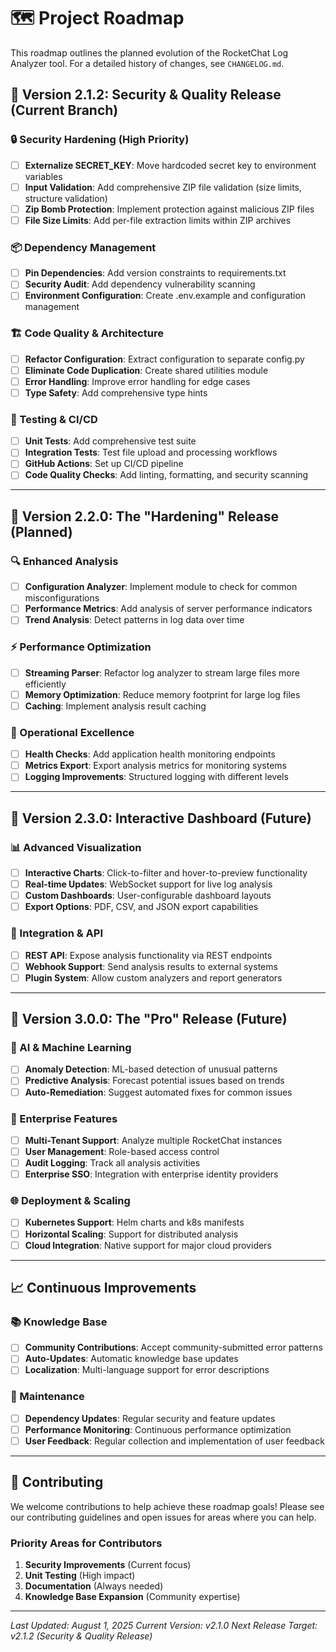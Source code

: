 # 🗺️ Project Roadmap

This roadmap outlines the planned evolution of the RocketChat Log Analyzer tool. For a detailed history of changes, see `CHANGELOG.md`.

## 🚨 **Version 2.1.2: Security & Quality Release (Current Branch)**

### 🔒 Security Hardening (High Priority)
- [ ] **Externalize SECRET_KEY**: Move hardcoded secret key to environment variables
- [ ] **Input Validation**: Add comprehensive ZIP file validation (size limits, structure validation)
- [ ] **Zip Bomb Protection**: Implement protection against malicious ZIP files
- [ ] **File Size Limits**: Add per-file extraction limits within ZIP archives

### 📦 Dependency Management
- [ ] **Pin Dependencies**: Add version constraints to requirements.txt
- [ ] **Security Audit**: Add dependency vulnerability scanning
- [ ] **Environment Configuration**: Create .env.example and configuration management

### 🏗️ Code Quality & Architecture
- [ ] **Refactor Configuration**: Extract configuration to separate config.py
- [ ] **Eliminate Code Duplication**: Create shared utilities module
- [ ] **Error Handling**: Improve error handling for edge cases
- [ ] **Type Safety**: Add comprehensive type hints

### 🧪 Testing & CI/CD
- [ ] **Unit Tests**: Add comprehensive test suite
- [ ] **Integration Tests**: Test file upload and processing workflows
- [ ] **GitHub Actions**: Set up CI/CD pipeline
- [ ] **Code Quality Checks**: Add linting, formatting, and security scanning

---

## 🚀 **Version 2.2.0: The "Hardening" Release (Planned)**

### 🔍 Enhanced Analysis
- [ ] **Configuration Analyzer**: Implement module to check for common misconfigurations
- [ ] **Performance Metrics**: Add analysis of server performance indicators
- [ ] **Trend Analysis**: Detect patterns in log data over time

### ⚡ Performance Optimization
- [ ] **Streaming Parser**: Refactor log analyzer to stream large files more efficiently
- [ ] **Memory Optimization**: Reduce memory footprint for large log files
- [ ] **Caching**: Implement analysis result caching

### 🔧 Operational Excellence
- [ ] **Health Checks**: Add application health monitoring endpoints
- [ ] **Metrics Export**: Export analysis metrics for monitoring systems
- [ ] **Logging Improvements**: Structured logging with different levels

---

## 🎯 **Version 2.3.0: Interactive Dashboard (Future)**

### 📊 Advanced Visualization
- [ ] **Interactive Charts**: Click-to-filter and hover-to-preview functionality
- [ ] **Real-time Updates**: WebSocket support for live log analysis
- [ ] **Custom Dashboards**: User-configurable dashboard layouts
- [ ] **Export Options**: PDF, CSV, and JSON export capabilities

### 🔌 Integration & API
- [ ] **REST API**: Expose analysis functionality via REST endpoints
- [ ] **Webhook Support**: Send analysis results to external systems
- [ ] **Plugin System**: Allow custom analyzers and report generators

---

## 🔮 **Version 3.0.0: The "Pro" Release (Future)**

### 🤖 AI & Machine Learning
- [ ] **Anomaly Detection**: ML-based detection of unusual patterns
- [ ] **Predictive Analysis**: Forecast potential issues based on trends
- [ ] **Auto-Remediation**: Suggest automated fixes for common issues

### 🏢 Enterprise Features
- [ ] **Multi-Tenant Support**: Analyze multiple RocketChat instances
- [ ] **User Management**: Role-based access control
- [ ] **Audit Logging**: Track all analysis activities
- [ ] **Enterprise SSO**: Integration with enterprise identity providers

### 🌐 Deployment & Scaling
- [ ] **Kubernetes Support**: Helm charts and k8s manifests
- [ ] **Horizontal Scaling**: Support for distributed analysis
- [ ] **Cloud Integration**: Native support for major cloud providers

---

## 📈 **Continuous Improvements**

### 📚 Knowledge Base
- [ ] **Community Contributions**: Accept community-submitted error patterns
- [ ] **Auto-Updates**: Automatic knowledge base updates
- [ ] **Localization**: Multi-language support for error descriptions

### 🔄 Maintenance
- [ ] **Dependency Updates**: Regular security and feature updates
- [ ] **Performance Monitoring**: Continuous performance optimization
- [ ] **User Feedback**: Regular collection and implementation of user feedback

---

## 🤝 **Contributing**

We welcome contributions to help achieve these roadmap goals! Please see our contributing guidelines and open issues for areas where you can help.

### Priority Areas for Contributors
1. **Security Improvements** (Current focus)
2. **Unit Testing** (High impact)
3. **Documentation** (Always needed)
4. **Knowledge Base Expansion** (Community expertise)

---

*Last Updated: August 1, 2025*
*Current Version: v2.1.0*
*Next Release Target: v2.1.2 (Security & Quality Release)*
